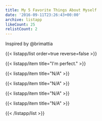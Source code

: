 ```yaml
---
title: My 5 Favorite Things About Myself
date: '2016-09-11T23:26:43+00:00'
archive: listapp
likeCount: 25
relistCount: 2
---
```


Inspired by @brimattia

<!--more-->

{{< listapp/list order=true reverse=false >}}

   {{< listapp/item title="I'm perfect." >}}

   {{< listapp/item title="N/A" >}}

   {{< listapp/item title="N/A" >}}

   {{< listapp/item title="N/A" >}}

   {{< listapp/item title="N/A" >}}

{{< /listapp/list >}}

